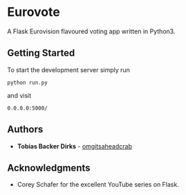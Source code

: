# Eurovote

A Flask Eurovision flavoured voting app written in Python3.

## Getting Started

To start the development server simply run 

```
python run.py
```
and visit

```
0.0.0.0:5000/
```

## Authors

* **Tobias Backer Dirks** -  [omgitsaheadcrab](https://github.com/omgitsaheadcrab)

## Acknowledgments

* Corey Schafer for the excellent YouTube series on Flask.
